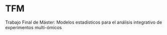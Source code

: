 # TFM
Trabajo Final de Máster: Modelos estadísticos para el análisis integrativo de experimentos multi-ómicos
